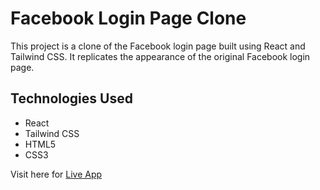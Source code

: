 # Facebook Login Page Clone

 This project is a clone of the Facebook login page built using React and Tailwind CSS. It replicates the appearance of the original Facebook login page.

## Technologies Used
- React
- Tailwind CSS
- HTML5
- CSS3

Visit here for [Live App](https://facebookclone-hv.netlify.app/)